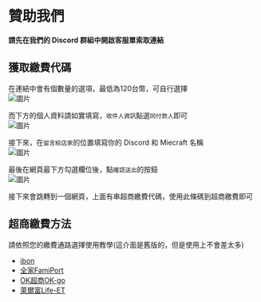 # 贊助我們
**請先在我們的 Discord 群組中開啟客服單索取連結**  
## 獲取繳費代碼
在連結中會有個數量的選項，最低為120台幣，可自行選擇  
![圖片](https://github.com/milkteamc/wiki/assets/95519633/8f86340d-6bf7-45ed-9da7-3c46232ae41c)  

而下方的個人資料請如實填寫，`收件人資訊`點選`同付款人`即可  
![圖片](https://github.com/milkteamc/wiki/assets/95519633/b2418a0a-6ee7-4fd6-8ef9-e8ab336bca26)  

接下來，在`留言給店家`的位置填寫你的 Discord 和 Miecraft 名稱  
![圖片](https://github.com/milkteamc/wiki/assets/95519633/f13a985b-a64d-457f-94a9-01c204ffca0e)  



最後在網頁最下方勾選欄位後，點`確認送出`的按鈕  
![圖片](https://github.com/milkteamc/wiki/assets/95519633/ce036c65-37a9-4bf9-a55c-28c8bbd8d81f)  
  
接下來會跳轉到一個網頁，上面有串超商繳費代碼，使用此條碼到超商繳費即可  
## 超商繳費方法
請依照您的繳費通路選擇使用教學(這介面是舊版的，但是使用上不會差太多)  
- [ibon](https://www.newebpay.com/info/site_description/seven_ibon_embedded)
- [全家FamiPort](https://www.newebpay.com/info/site_description/family_embedded)
- [OK超商OK-go](https://www.newebpay.com/info/site_description/okshop_embedded)
- [萊爾富Life-ET](https://www.newebpay.com/info/site_description/hilife_embedded)

